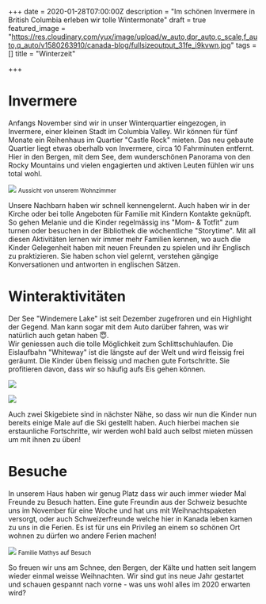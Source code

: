 +++
date = 2020-01-28T07:00:00Z
description = "Im schönen Invermere in British Columbia erleben wir tolle Wintermonate"
draft = true
featured_image = "https://res.cloudinary.com/yux/image/upload/w_auto,dpr_auto,c_scale,f_auto,q_auto/v1580263910/canada-blog/fullsizeoutput_31fe_i9kvwn.jpg"
tags = []
title = "Winterzeit"

+++
# Invermere

Anfangs November sind wir in unser Winterquartier eingezogen, in Invermere, einer kleinen Stadt im Columbia Valley. Wir können für fünf Monate ein Reihenhaus im Quartier "Castle Rock" mieten. Das neu gebaute Quartier liegt etwas oberhalb von Invermere, circa 10 Fahrminuten entfernt. Hier in den Bergen, mit dem See, dem wunderschönen Panorama von den Rocky Mountains und vielen engagierten und aktiven Leuten fühlen wir uns total wohl.

![](https://res.cloudinary.com/yux/image/upload/w_auto,dpr_auto,c_scale,f_auto,q_auto/v1580264916/canada-blog/IMG_1516_rubtbe.jpg)
<small>Aussicht von unserem Wohnzimmer</small>

Unsere Nachbarn haben wir schnell kennengelernt. Auch haben wir in der Kirche oder bei tolle Angeboten für Familie mit Kindern Kontakte geknüpft. So gehen Melanie und die Kinder regelmässig ins "Mom- & Totfit" zum turnen oder besuchen in der Bibliothek die wöchentliche "Storytime". Mit all diesen Aktivitäten lernen wir immer mehr Familien kennen, wo auch die Kinder Gelegenheit haben mit neuen Freunden zu spielen und ihr Englisch zu praktizieren. Sie haben schon viel gelernt, verstehen gängige Konversationen und antworten in englischen Sätzen.

# Winteraktivitäten

Der See "Windemere Lake" ist seit Dezember zugefroren und ein Highlight der Gegend. Man kann sogar mit dem Auto darüber fahren, was wir natürlich auch getan haben 😇.  
Wir geniessen auch die tolle Möglichkeit zum Schlittschuhlaufen. Die Eislaufbahn "Whiteway" ist die längste auf der Welt und wird fleissig frei geräumt. Die Kinder üben fleissig und machen gute Fortschritte. Sie profitieren davon, dass wir so häufig aufs Eis gehen können.

![](https://res.cloudinary.com/yux/image/upload/w_auto,dpr_auto,c_scale,f_auto,q_auto/v1580265072/canada-blog/f44b25be-62a9-4c49-91ed-2008c80d8158_prp4pb.jpg)

![](https://res.cloudinary.com/yux/image/upload/w_auto,dpr_auto,c_scale,f_auto,q_auto/v1580265161/canada-blog/96dbab8c-da48-48de-b595-8650f3dcd3ef_xmssuq.jpg)

Auch zwei Skigebiete sind in nächster Nähe, so dass wir nun die Kinder nun bereits einige Male auf die Ski gestellt haben. Auch hierbei machen sie erstaunliche Fortschritte, wir werden wohl bald auch selbst mieten müssen um mit ihnen zu üben!

# Besuche

In unserem Haus haben wir genug Platz dass wir auch immer wieder Mal Freunde zu Besuch hatten. Eine gute Freundin aus der Schweiz besuchte uns im November für eine Woche und hat uns mit Weihnachtspaketen versorgt, oder auch Schweizerfreunde welche hier in Kanada leben kamen zu uns in die Ferien. Es ist für uns ein Privileg an einem so schönen Ort wohnen zu dürfen wo andere Ferien machen!

![](https://res.cloudinary.com/yux/image/upload/w_auto,dpr_auto,c_scale,f_auto,q_auto/v1580265207/canada-blog/ba235a8a-41c0-4ad4-9769-54fc3fe4144f_esrizt.jpg)
<small>Familie Mathys auf Besuch</small>

So freuen wir uns am Schnee, den Bergen, der Kälte und hatten seit langem wieder einmal weisse Weihnachten. Wir sind gut ins neue Jahr gestartet und schauen gespannt nach vorne - was uns wohl alles im 2020 erwarten wird?